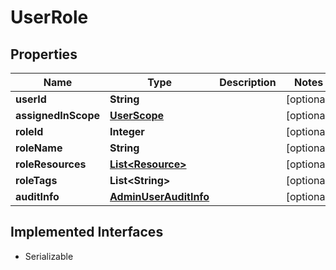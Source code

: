 

# UserRole


## Properties

| Name | Type | Description | Notes |
|------------ | ------------- | ------------- | -------------|
|**userId** | **String** |  |  [optional] |
|**assignedInScope** | [**UserScope**](UserScope.md) |  |  [optional] |
|**roleId** | **Integer** |  |  [optional] |
|**roleName** | **String** |  |  [optional] |
|**roleResources** | [**List&lt;Resource&gt;**](Resource.md) |  |  [optional] |
|**roleTags** | **List&lt;String&gt;** |  |  [optional] |
|**auditInfo** | [**AdminUserAuditInfo**](AdminUserAuditInfo.md) |  |  [optional] |


## Implemented Interfaces

* Serializable


